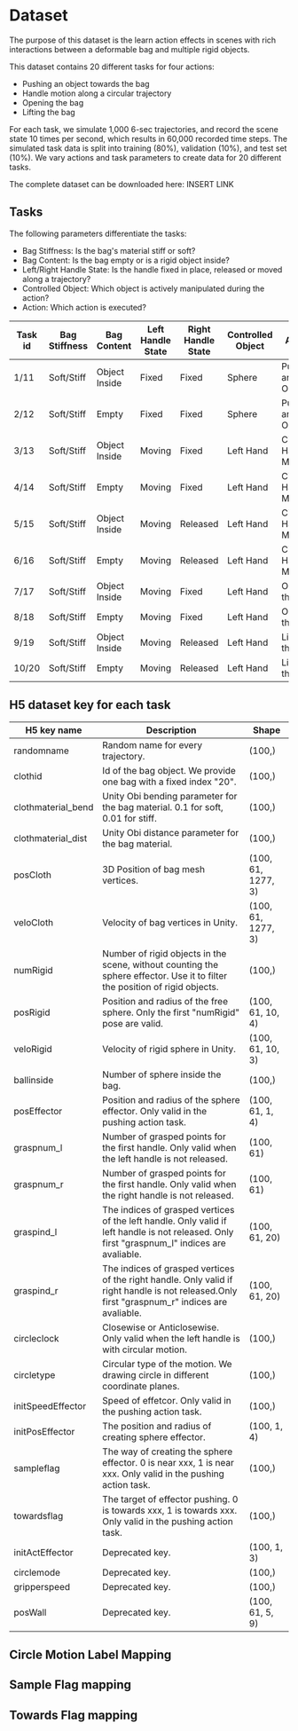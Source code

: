 # Dataset 

The purpose of this dataset is the learn action effects in scenes with rich interactions between a deformable bag and multiple rigid objects.

This dataset contains 20 different tasks for four actions:
* Pushing an object towards the bag
* Handle motion along a circular trajectory
* Opening the bag
* Lifting the bag

For each task, we simulate 1,000 6-sec trajectories, and record the scene state 10 times per second, 
which results in 60,000 recorded time steps.
The simulated task data is split into training (80\%), validation (10\%), and test set (10\%).
We vary actions and task parameters to create data for 20 different tasks.

The complete dataset can be downloaded here: INSERT LINK

## Tasks

The following parameters differentiate the tasks:
* Bag Stiffness: Is the bag's material stiff or soft?
* Bag Content: Is the bag empty or is a rigid object inside?
* Left/Right Handle State: Is the handle fixed in place, released or moved along a trajectory?
* Controlled Object: Which object is actively manipulated during the action?
* Action: Which action is executed?

| Task id | Bag Stiffness | Bag Content   | Left Handle State | Right Handle State | Controlled Object | Action                 |
|---------|---------------|---------------|-------------------|--------------------|-------------------|------------------------|
| 1/11    | Soft/Stiff    | Object Inside | Fixed             | Fixed              | Sphere            | Pushing an Object      |
| 2/12    | Soft/Stiff    | Empty         | Fixed             | Fixed              | Sphere            | Pushing an Object      |
| 3/13    | Soft/Stiff    | Object Inside | Moving            | Fixed              | Left Hand         | Circular Handle Motion |
| 4/14    | Soft/Stiff    | Empty         | Moving            | Fixed              | Left Hand         | Circular Handle Motion |
| 5/15    | Soft/Stiff    | Object Inside | Moving            | Released           | Left Hand         | Circular Handle Motion |
| 6/16    | Soft/Stiff    | Empty         | Moving            | Released           | Left Hand         | Circular Handle Motion |
| 7/17    | Soft/Stiff    | Object Inside | Moving            | Fixed              | Left Hand         | Opening the Bag        |
| 8/18    | Soft/Stiff    | Empty         | Moving            | Fixed              | Left Hand         | Opening the Bag        |
| 9/19    | Soft/Stiff    | Object Inside | Moving            | Released           | Left Hand         | Lifting the Bag        |
| 10/20   | Soft/Stiff    | Empty         | Moving            | Released           | Left Hand         | Lifting the Bag        |


 
## H5 dataset key for each task
| H5 key name        | Description                                                                                                                                    | Shape              |
|--------------------|------------------------------------------------------------------------------------------------------------------------------------------------|--------------------|
| randomname         | Random name for every trajectory.                                                                                                              | (100,)             |
| clothid            | Id of the bag object. We provide one bag with a fixed index "20".                                                                              | (100,)             |
| clothmaterial_bend | Unity Obi bending parameter for the bag material. 0.1 for soft, 0.01 for stiff.                                                                | (100,)             |
| clothmaterial_dist | Unity Obi distance parameter for the bag material.                                                                                             | (100,)             |
| posCloth           | 3D Position of bag mesh vertices.                                                                                                              | (100, 61, 1277, 3) |
| veloCloth          | Velocity of bag vertices in Unity.                                                                                                             | (100, 61, 1277, 3) |
| numRigid           | Number of rigid objects in the scene, without counting the sphere effector. Use it to filter the position of rigid objects.                    | (100,)             |
| posRigid           | Position and radius of the free sphere. Only the first "numRigid" pose are valid.                                                              | (100, 61, 10, 4)   |
| veloRigid          | Velocity of rigid sphere in Unity.                                                                                                             | (100, 61, 10, 3)   |
| ballinside         | Number of sphere inside the bag.                                                                                                               | (100,)             |
| posEffector        | Position and radius of the sphere effector. Only valid in the pushing action task.                                                             | (100, 61, 1, 4)    |
| graspnum_l         | Number of grasped points for the first handle. Only valid when the left handle is not released.                                                | (100, 61)          |
| graspnum_r         | Number of grasped points for the first handle. Only valid when the right handle is not released.                                               | (100, 61)          |
| graspind_l         | The indices of grasped vertices of the left handle. Only valid if left handle is not released. Only first "graspnum_l" indices are avaliable.  | (100, 61, 20)      |
| graspind_r         | The indices of grasped vertices of the right handle. Only valid if right handle is not released.Only first "graspnum_r" indices are avaliable. | (100, 61, 20)      |
| circleclock        | Closewise or Anticlosewise. Only valid when the left handle is with circular motion.                                                           | (100,)             |
| circletype         | Circular type of the motion. We drawing circle in different coordinate planes.                                                                 | (100,)             |
| initSpeedEffector  | Speed of effetcor. Only valid in the pushing action task.                                                                                      | (100,)             |
| initPosEffector    | The position and radius of creating sphere effector.                                                                                           | (100, 1, 4)        |
| sampleflag         | The way of creating the sphere effector. 0 is near xxx, 1 is near xxx. Only valid in the pushing action task.                                  | (100,)             |
| towardsflag        | The target of effector pushing. 0 is towards xxx, 1 is towards xxx. Only valid in the pushing action task.                                     | (100,)             |
| initActEffector    | Deprecated key.                                                                                                                                | (100, 1, 3)        |
| circlemode         | Deprecated key.                                                                                                                                | (100,)             |
| gripperspeed       | Deprecated key.                                                                                                                                | (100,)             |
| posWall            | Deprecated key.                                                                                                                                | (100, 61, 5, 9)    |

## Circle Motion Label Mapping

## Sample Flag mapping

## Towards Flag mapping

